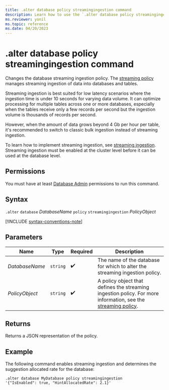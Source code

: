 ```yaml
---
title: .alter database policy streamingingestion command
description: Learn how to use the `.alter database policy streamingingestion` command to change the database streaming ingestion policy.
ms.reviewer: yonil
ms.topic: reference
ms.date: 04/20/2023
---
```

# .alter database  policy streamingingestion command

Changes the database streaming ingestion policy. The [streaming policy](../management/streaming-ingestion-policy.md) manages streaming ingestion of data into databases and tables.

Streaming ingestion is best suited for low latency scenarios where the ingestion time is under 10 seconds for varying data volume. It can optimize processing for multiple tables across one or more databases, especially when the tables receive only a few records per second but the ingestion volume is thousands of records per second.

However, when the amount of data grows beyond 4 Gb per hour per table, it's recommended to switch to classic bulk ingestion instead of streaming ingestion.

To learn how to implement streaming ingestion, see [streaming ingestion](../../ingest-data-streaming.md). Streaming ingestion must be enabled at the cluster level before it can be used at the database level.

## Permissions

You must have at least [Database Admin](../access-control/role-based-access-control.md) permissions to run this command.

## Syntax

`.alter` `database` *DatabaseName* `policy` `streamingingestion` *PolicyObject*

[!INCLUDE [syntax-conventions-note](../includes/syntax-conventions-note.md)]

## Parameters

|Name|Type|Required|Description|
|--|--|--|--|
|*DatabaseName*| `string` | :heavy_check_mark:|The name of the database for which to alter the streaming ingestion policy.|
|*PolicyObject*| `string` | :heavy_check_mark:|A policy object that defines the streaming ingestion policy. For more information, see the [streaming policy](../management/streaming-ingestion-policy.md).|

## Returns

Returns a JSON representation of the policy.

## Example

The following command enables streaming ingestion and determines the suggestion allocated rate for the database:

```kusto
.alter database MyDatabase policy streamingingestion 
'{"IsEnabled": true, "HintAllocatedRate": 2.1}'
```
